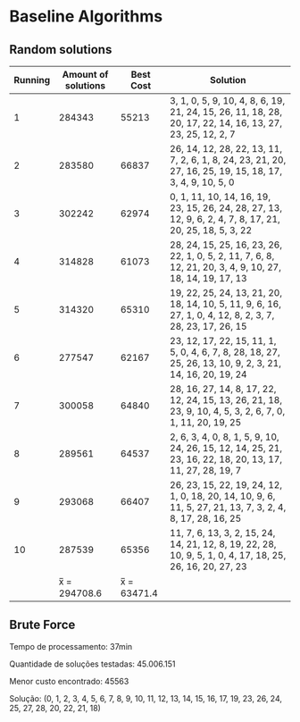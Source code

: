 # Baseline Algorithms

## Random solutions

| Running     | Amount of solutions |   Best Cost    | Solution |
| ----------- |      -----------    |   ---------    | -------- |
| 1           |        284343       |     55213      |3, 1, 0, 5, 9, 10, 4, 8, 6, 19, 21, 24, 15, 26, 11, 18, 28, 20, 17, 22, 14, 16, 13, 27, 23, 25, 12, 2, 7|
| 2           |        283580       |     66837      |26, 14, 12, 28, 22, 13, 11, 7, 2, 6, 1, 8, 24, 23, 21, 20, 27, 16, 25, 19, 15, 18, 17, 3, 4, 9, 10, 5, 0|
| 3           |        302242       |     62974      |0, 1, 11, 10, 14, 16, 19, 23, 15, 26, 24, 28, 27, 13, 12, 9, 6, 2, 4, 7, 8, 17, 21, 20, 25, 18, 5, 3, 22|
| 4           |        314828       |     61073      |28, 24, 15, 25, 16, 23, 26, 22, 1, 0, 5, 2, 11, 7, 6, 8, 12, 21, 20, 3, 4, 9, 10, 27, 18, 14, 19, 17, 13|
| 5           |        314320       |     65310      |19, 22, 25, 24, 13, 21, 20, 18, 14, 10, 5, 11, 9, 6, 16, 27, 1, 0, 4, 12, 8, 2, 3, 7, 28, 23, 17, 26, 15|
| 6           |        277547       |     62167      |23, 12, 17, 22, 15, 11, 1, 5, 0, 4, 6, 7, 8, 28, 18, 27, 25, 26, 13, 10, 9, 2, 3, 21, 14, 16, 20, 19, 24|
| 7           |        300058       |     64840      |28, 16, 27, 14, 8, 17, 22, 12, 24, 15, 13, 26, 21, 18, 23, 9, 10, 4, 5, 3, 2, 6, 7, 0, 1, 11, 20, 19, 25|
| 8           |        289561       |     64537      |2, 6, 3, 4, 0, 8, 1, 5, 9, 10, 24, 26, 15, 12, 14, 25, 21, 23, 16, 22, 18, 20, 13, 17, 11, 27, 28, 19, 7|
| 9           |        293068       |     66407      |26, 23, 15, 22, 19, 24, 12, 1, 0, 18, 20, 14, 10, 9, 6, 11, 5, 27, 21, 13, 7, 3, 2, 4, 8, 17, 28, 16, 25|
| 10          |        287539       |     65356      |11, 7, 6, 13, 3, 2, 15, 24, 14, 21, 12, 8, 19, 22, 28, 10, 9, 5, 1, 0, 4, 17, 18, 25, 26, 16, 20, 27, 23|
|             |     x̅ = 294708.6    |   x̅ = 63471.4  |                                                                                                        |

## Brute Force

Tempo de processamento: 37min

Quantidade de soluções testadas: 45.006.151

Menor custo encontrado: 45563

Solução: (0, 1, 2, 3, 4, 5, 6, 7, 8, 9, 10, 11, 12, 13, 14, 15, 16, 17, 19, 23, 26, 24, 25, 27, 28, 20, 22, 21, 18)
